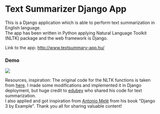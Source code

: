 # Text Summarizer Django App
This is a Django application which is able to perform text summarization in English language.  
The app has been written in Python applying Natural Language Toolkit (NLTK) package and the web framework is Django.

Link to the app:
http://www.textsummary-app.hu/

### Demo
<img src="text-summarizer.gif">

Resources, inspiration:
The original code for the NLTK functions is taken from [here](https://github.com/edubey/text-summarizer/blob/master/text-summarizer.py). I made some modifications and implemented it in Django deployment, but huge credit to [edubey](https://github.com/edubey) who shared his code for text summarization.  
I also applied and got inspiration from [Antonio Melé](https://github.com/zenx) from his book "Django 3 by Example". Thank you all for sharing valuable content!
